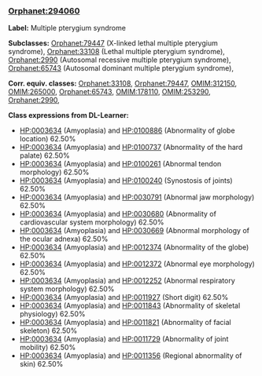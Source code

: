 
### [Orphanet:294060](http://www.orpha.net/ORDO/Orphanet_294060)
**Label:** Multiple pterygium syndrome

**Subclasses:** [Orphanet:79447](http://www.orpha.net/ORDO/Orphanet_79447) (X-linked lethal multiple pterygium syndrome), [Orphanet:33108](http://www.orpha.net/ORDO/Orphanet_33108) (Lethal multiple pterygium syndrome), [Orphanet:2990](http://www.orpha.net/ORDO/Orphanet_2990) (Autosomal recessive multiple pterygium syndrome), [Orphanet:65743](http://www.orpha.net/ORDO/Orphanet_65743) (Autosomal dominant multiple pterygium syndrome), 

**Corr. equiv. classes:** [Orphanet:33108](http://www.orpha.net/ORDO/Orphanet_33108), [Orphanet:79447](http://www.orpha.net/ORDO/Orphanet_79447), [OMIM:312150](http://purl.obolibrary.org/obo/OMIM_312150), [OMIM:265000](http://purl.obolibrary.org/obo/OMIM_265000), [Orphanet:65743](http://www.orpha.net/ORDO/Orphanet_65743), [OMIM:178110](http://purl.obolibrary.org/obo/OMIM_178110), [OMIM:253290](http://purl.obolibrary.org/obo/OMIM_253290), [Orphanet:2990](http://www.orpha.net/ORDO/Orphanet_2990), 

**Class expressions from DL-Learner:**

- [HP:0003634](http://purl.obolibrary.org/obo/HP_0003634) (Amyoplasia) and [HP:0100886](http://purl.obolibrary.org/obo/HP_0100886) (Abnormality of globe location) 62.50%
- [HP:0003634](http://purl.obolibrary.org/obo/HP_0003634) (Amyoplasia) and [HP:0100737](http://purl.obolibrary.org/obo/HP_0100737) (Abnormality of the hard palate) 62.50%
- [HP:0003634](http://purl.obolibrary.org/obo/HP_0003634) (Amyoplasia) and [HP:0100261](http://purl.obolibrary.org/obo/HP_0100261) (Abnormal tendon morphology) 62.50%
- [HP:0003634](http://purl.obolibrary.org/obo/HP_0003634) (Amyoplasia) and [HP:0100240](http://purl.obolibrary.org/obo/HP_0100240) (Synostosis of joints) 62.50%
- [HP:0003634](http://purl.obolibrary.org/obo/HP_0003634) (Amyoplasia) and [HP:0030791](http://purl.obolibrary.org/obo/HP_0030791) (Abnormal jaw morphology) 62.50%
- [HP:0003634](http://purl.obolibrary.org/obo/HP_0003634) (Amyoplasia) and [HP:0030680](http://purl.obolibrary.org/obo/HP_0030680) (Abnormality of cardiovascular system morphology) 62.50%
- [HP:0003634](http://purl.obolibrary.org/obo/HP_0003634) (Amyoplasia) and [HP:0030669](http://purl.obolibrary.org/obo/HP_0030669) (Abnormal morphology of the ocular adnexa) 62.50%
- [HP:0003634](http://purl.obolibrary.org/obo/HP_0003634) (Amyoplasia) and [HP:0012374](http://purl.obolibrary.org/obo/HP_0012374) (Abnormality of the globe) 62.50%
- [HP:0003634](http://purl.obolibrary.org/obo/HP_0003634) (Amyoplasia) and [HP:0012372](http://purl.obolibrary.org/obo/HP_0012372) (Abnormal eye morphology) 62.50%
- [HP:0003634](http://purl.obolibrary.org/obo/HP_0003634) (Amyoplasia) and [HP:0012252](http://purl.obolibrary.org/obo/HP_0012252) (Abnormal respiratory system morphology) 62.50%
- [HP:0003634](http://purl.obolibrary.org/obo/HP_0003634) (Amyoplasia) and [HP:0011927](http://purl.obolibrary.org/obo/HP_0011927) (Short digit) 62.50%
- [HP:0003634](http://purl.obolibrary.org/obo/HP_0003634) (Amyoplasia) and [HP:0011843](http://purl.obolibrary.org/obo/HP_0011843) (Abnormality of skeletal physiology) 62.50%
- [HP:0003634](http://purl.obolibrary.org/obo/HP_0003634) (Amyoplasia) and [HP:0011821](http://purl.obolibrary.org/obo/HP_0011821) (Abnormality of facial skeleton) 62.50%
- [HP:0003634](http://purl.obolibrary.org/obo/HP_0003634) (Amyoplasia) and [HP:0011729](http://purl.obolibrary.org/obo/HP_0011729) (Abnormality of joint mobility) 62.50%
- [HP:0003634](http://purl.obolibrary.org/obo/HP_0003634) (Amyoplasia) and [HP:0011356](http://purl.obolibrary.org/obo/HP_0011356) (Regional abnormality of skin) 62.50%



